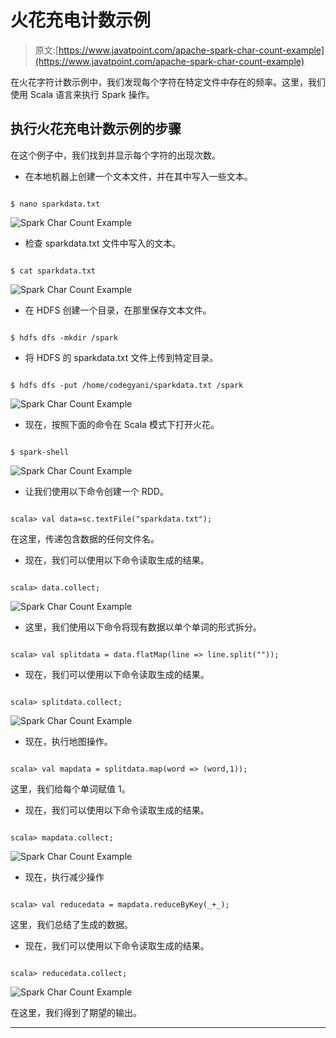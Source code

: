 # 火花充电计数示例

> 原文:[https://www.javatpoint.com/apache-spark-char-count-example](https://www.javatpoint.com/apache-spark-char-count-example)

在火花字符计数示例中，我们发现每个字符在特定文件中存在的频率。这里，我们使用 Scala 语言来执行 Spark 操作。

## 执行火花充电计数示例的步骤

在这个例子中，我们找到并显示每个字符的出现次数。

*   在本地机器上创建一个文本文件，并在其中写入一些文本。

```

$ nano sparkdata.txt

```

![Spark Char Count Example](../Images/39c844d37dea5526c847ebd61e6f78ab.png)

*   检查 sparkdata.txt 文件中写入的文本。

```

$ cat sparkdata.txt

```

![Spark Char Count Example](../Images/3b7d200f2643ed6b55d3e14fb0f5f08e.png)

*   在 HDFS 创建一个目录，在那里保存文本文件。

```

$ hdfs dfs -mkdir /spark

```

*   将 HDFS 的 sparkdata.txt 文件上传到特定目录。

```

$ hdfs dfs -put /home/codegyani/sparkdata.txt /spark

```

![Spark Char Count Example](../Images/67bebb58465a13261a5ed4315acee16f.png)

*   现在，按照下面的命令在 Scala 模式下打开火花。

```

$ spark-shell

```

![Spark Char Count Example](../Images/3568ace5d1f3acb5a2f714415272ed94.png)

*   让我们使用以下命令创建一个 RDD。

```

scala> val data=sc.textFile("sparkdata.txt");

```

在这里，传递包含数据的任何文件名。

*   现在，我们可以使用以下命令读取生成的结果。

```

scala> data.collect;

```

![Spark Char Count Example](../Images/99aed8f823ecf0884fbddd2ae33b284c.png)

*   这里，我们使用以下命令将现有数据以单个单词的形式拆分。

```

scala> val splitdata = data.flatMap(line => line.split(""));

```

*   现在，我们可以使用以下命令读取生成的结果。

```

scala> splitdata.collect;

```

![Spark Char Count Example](../Images/a6d947359a261c50d2402bfa0a22b54c.png)

*   现在，执行地图操作。

```

scala> val mapdata = splitdata.map(word => (word,1));

```

这里，我们给每个单词赋值 1。

*   现在，我们可以使用以下命令读取生成的结果。

```

scala> mapdata.collect;

```

![Spark Char Count Example](../Images/97477696307a852f15d6b4fefba4d309.png)

*   现在，执行减少操作

```

scala> val reducedata = mapdata.reduceByKey(_+_);

```

这里，我们总结了生成的数据。

*   现在，我们可以使用以下命令读取生成的结果。

```

scala> reducedata.collect;

```

![Spark Char Count Example](../Images/15206768688ae406f66411ff9f64a89a.png)

在这里，我们得到了期望的输出。

* * *
